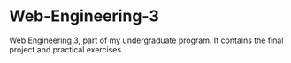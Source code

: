 # Web-Engineering-3
Web Engineering 3, part of my undergraduate program. It contains the final project and practical exercises.
